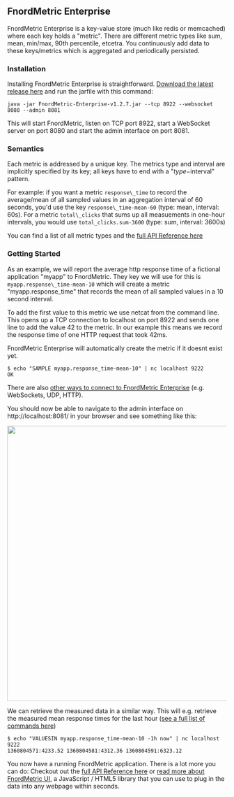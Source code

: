 FnordMetric Enterprise
----------------------

FnordMetric Enterprise is a key-value store (much like redis or memcached) where each
key holds a "metric". There are different metric types like sum, mean, min/max, 90th
percentile, etcetra. You continuously add data to these keys/metrics which is aggregated
and periodically persisted.

### Installation

Installing FnordMetric Enterprise is straightforward. [Download the latest release
here](/documentation/downloads) and run the jarfile with this command:

    java -jar FnordMetric-Enterprise-v1.2.7.jar --tcp 8922 --websocket 8080 --admin 8081

This will start FnordMetric, listen on TCP port 8922, start a WebSocket server on port
8080 and start the admin interface on port 8081.


### Semantics

Each metric is addressed by a unique key. The metrics type and interval are implicitly specified
by its key; all keys have to end with a "$type-$interval" pattern.

For example: if you want a metric `response\_time` to record the average/mean of all sampled
values in an aggregation interval of 60 seconds, you'd use the key `response\_time-mean-60` (type: mean,
interval: 60s). For a metric `total\_clicks` that sums up all measuements in one-hour intervals, you would use
`total_clicks.sum-3600` (type: sum, interval: 3600s)

You can find a list of all metric types and the [full API Reference here](/documentation/fnordmetric_api_reference/)


### Getting Started

As an example, we will report the average http response time of a fictional application "myapp" to
FnordMetric. They key we will use for this is `myapp.response\_time-mean-10` which will create a
metric "myapp.response_time" that records the mean of all sampled values in a 10 second interval.

To add the first value to this metric we use netcat from the command line. This opens up a TCP
connection to localhost on port 8922 and sends one line to add the value 42 to the metric. In our
example this means we record the response time of one HTTP request that took 42ms.

FnordMetric Enterprise will automatically create the metric if it doesnt exist yet.

    $ echo "SAMPLE myapp.response_time-mean-10" | nc localhost 9222
    OK

There are also [other ways to connect to FnordMetric Enterprise](/documentation/fnordmetric_api_reference/)
(e.g. WebSockets, UDP, HTTP).

You should now be able to navigate to the admin interface on http://localhost:8081/ in your
browser and see something like this:

<img src="/img/fnordmetric_ui_example_screen.png" width="630" class="shadow" />
<br />

We can retrieve the measured data in a similar way. This will e.g. retrieve the measured mean
response times for the last hour ([see a full list of commands here](/documentation/fnordmetric_api_reference/))

    $ echo "VALUESIN myapp.response_time-mean-10 -1h now" | nc localhost 9222
    1360804571:4233.52 1360804581:4312.36 1360804591:6323.12


You now have a running FnordMetric application. There is a lot more you can do: Checkout out
the [full API Reference here](/documentation/fnordmetric_api_reference/) or [read more
about FnordMetric UI](/documentation/ui_index), a JavaScript / HTML5 library that you can use
to plug in the data into any webpage within seconds.
